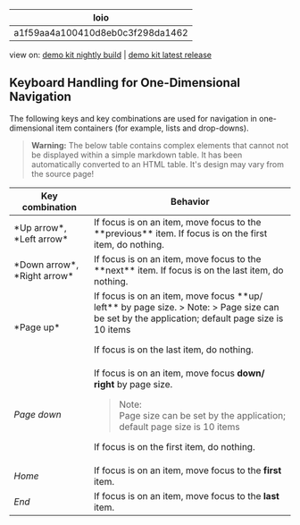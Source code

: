 <!-- loioa1f59aa4a100410d8eb0c3f298da1462 -->

| loio |
| -----|
| a1f59aa4a100410d8eb0c3f298da1462 |

<div id="loio">

view on: [demo kit nightly build](https://openui5nightly.hana.ondemand.com/#/topic/a1f59aa4a100410d8eb0c3f298da1462) | [demo kit latest release](https://openui5.hana.ondemand.com/#/topic/a1f59aa4a100410d8eb0c3f298da1462)</div>

## Keyboard Handling for One-Dimensional Navigation

The following keys and key combinations are used for navigation in one-dimensional item containers \(for example, lists and drop-downs\).

 > **Warning:** The below table contains complex elements that cannot not be displayed within a simple markdown table. It has been automatically converted to an HTML table. It's design may vary from the source page!

<table>
	<thead>
		<tr>
			<th>Key combination</th>
			<th>Behavior</th>
		</tr>
	</thead>
	<tbody>
		<tr>
			<td>*Up arrow*, *Left arrow*</td>
			<td> If focus is on an item, move focus to the **previous** item.
 If focus is on the first item, do nothing.
			</td>
		</tr>
		<tr>
			<td>*Down arrow*, *Right arrow*</td>
			<td> If focus is on an item, move focus to the **next** item.
 If focus is on the last item, do nothing.
			</td>
		</tr>
		<tr>
			<td>*Page up*</td>
			<td> If focus is on an item, move focus **up/ left** by page size.
 > Note:  
 > Page size can be set by the application; default page size is 10 items

 If focus is on the last item, do nothing.
			</td>
		</tr>
		<tr>
			<td>*Page down*</td>
			<td> If focus is on an item, move focus **down/ right** by page size.
 > Note:  
 > Page size can be set by the application; default page size is 10 items

 If focus is on the first item, do nothing.
			</td>
		</tr>
		<tr>
			<td>*Home*</td>
			<td>If focus is on an item, move focus to the **first** item.</td>
		</tr>
		<tr>
			<td>*End*</td>
			<td>If focus is on an item, move focus to the **last** item.</td>
		</tr>
	</tbody>
</table>

